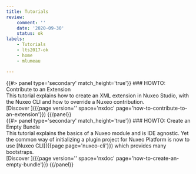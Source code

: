 ```yaml
---
title: Tutorials
review:
    comment: ''
    date: '2020-09-30'
    status: ok
labels:
    - Tutorials
    - lts2017-ok
    - home
    - mlumeau

---
```


<div class="row" data-equalizer data-equalize-on="medium">

<div class="column medium-6">
{{#> panel type='secondary' match_height='true'}}
### HOWTO: Contribute to an Extension
</br>
This tutorial explains how to create an XML extension in Nuxeo Studio, with the Nuxeo CLI and how to override a Nuxeo contribution.

</br>
[Discover&nbsp;<i class="fa fa-long-arrow-right" aria-hidden="true"></i>]({{page version='' space='nxdoc' page='how-to-contribute-to-an-extension'}})
{{/panel}}

</div>

<div class="column medium-6">
{{#> panel type='secondary' match_height='true'}}
### HOWTO: Create an Empty Bundle
</br>
This tutorial explains the basics of a Nuxeo module and is IDE agnostic. Yet the common way of initializing a plugin project for Nuxeo Platform is now to use [Nuxeo CLI]({{page page='nuxeo-cli'}}) which provides many bootstraps.

</br>
[Discover&nbsp;<i class="fa fa-long-arrow-right" aria-hidden="true"></i>]({{page version='' space='nxdoc' page='how-to-create-an-empty-bundle'}})
{{/panel}}
</div>

</div>
